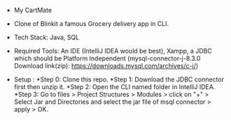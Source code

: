 * My CartMate
* Clone of Blinkit a famous Grocery delivery app in CLI.
* Tech Stack: Java, SQL

* Required Tools: An IDE (IntelliJ IDEA would be best), Xampp, a JDBC which should be Platform Independent (mysql-connector-j-8.3.0 Download link(zip): https://downloads.mysql.com/archives/c-j/)

* Setup :
  *Step 0: Clone this repo.
  *Step 1: Download the JDBC connector first then unzip it.
  *Step 2: Open the CLI named folder in IntelliJ IDEA.
  *Step 3: Go to files > Project Structures > Modules > click on "+" > Select Jar and Directories and select the jar file of msql connector > apply > OK. 
